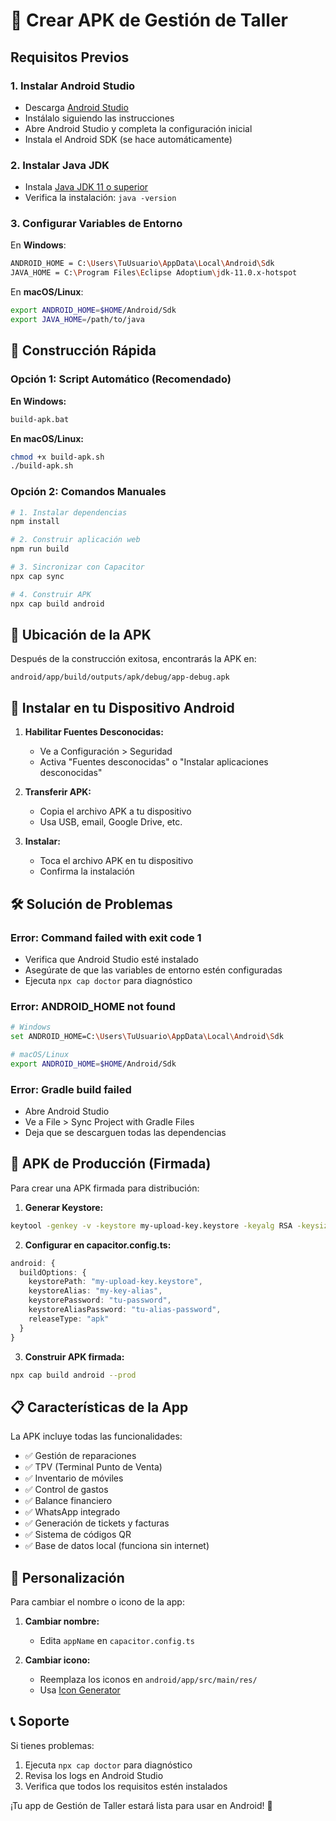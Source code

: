 # 📱 Crear APK de Gestión de Taller

## Requisitos Previos

### 1. Instalar Android Studio
- Descarga [Android Studio](https://developer.android.com/studio)
- Instálalo siguiendo las instrucciones
- Abre Android Studio y completa la configuración inicial
- Instala el Android SDK (se hace automáticamente)

### 2. Instalar Java JDK
- Instala [Java JDK 11 o superior](https://adoptium.net/)
- Verifica la instalación: `java -version`

### 3. Configurar Variables de Entorno
En **Windows**:
```bash
ANDROID_HOME = C:\Users\TuUsuario\AppData\Local\Android\Sdk
JAVA_HOME = C:\Program Files\Eclipse Adoptium\jdk-11.0.x-hotspot
```

En **macOS/Linux**:
```bash
export ANDROID_HOME=$HOME/Android/Sdk
export JAVA_HOME=/path/to/java
```

## 🚀 Construcción Rápida

### Opción 1: Script Automático (Recomendado)

**En Windows:**
```bash
build-apk.bat
```

**En macOS/Linux:**
```bash
chmod +x build-apk.sh
./build-apk.sh
```

### Opción 2: Comandos Manuales

```bash
# 1. Instalar dependencias
npm install

# 2. Construir aplicación web
npm run build

# 3. Sincronizar con Capacitor
npx cap sync

# 4. Construir APK
npx cap build android
```

## 📍 Ubicación de la APK

Después de la construcción exitosa, encontrarás la APK en:
```
android/app/build/outputs/apk/debug/app-debug.apk
```

## 📲 Instalar en tu Dispositivo Android

1. **Habilitar Fuentes Desconocidas:**
   - Ve a Configuración > Seguridad
   - Activa "Fuentes desconocidas" o "Instalar aplicaciones desconocidas"

2. **Transferir APK:**
   - Copia el archivo APK a tu dispositivo
   - Usa USB, email, Google Drive, etc.

3. **Instalar:**
   - Toca el archivo APK en tu dispositivo
   - Confirma la instalación

## 🛠️ Solución de Problemas

### Error: Command failed with exit code 1
- Verifica que Android Studio esté instalado
- Asegúrate de que las variables de entorno estén configuradas
- Ejecuta `npx cap doctor` para diagnóstico

### Error: ANDROID_HOME not found
```bash
# Windows
set ANDROID_HOME=C:\Users\TuUsuario\AppData\Local\Android\Sdk

# macOS/Linux
export ANDROID_HOME=$HOME/Android/Sdk
```

### Error: Gradle build failed
- Abre Android Studio
- Ve a File > Sync Project with Gradle Files
- Deja que se descarguen todas las dependencias

## 🎯 APK de Producción (Firmada)

Para crear una APK firmada para distribución:

1. **Generar Keystore:**
```bash
keytool -genkey -v -keystore my-upload-key.keystore -keyalg RSA -keysize 2048 -validity 10000 -alias my-key-alias
```

2. **Configurar en capacitor.config.ts:**
```typescript
android: {
  buildOptions: {
    keystorePath: "my-upload-key.keystore",
    keystoreAlias: "my-key-alias",
    keystorePassword: "tu-password",
    keystoreAliasPassword: "tu-alias-password",
    releaseType: "apk"
  }
}
```

3. **Construir APK firmada:**
```bash
npx cap build android --prod
```

## 📋 Características de la App

La APK incluye todas las funcionalidades:
- ✅ Gestión de reparaciones
- ✅ TPV (Terminal Punto de Venta)
- ✅ Inventario de móviles
- ✅ Control de gastos
- ✅ Balance financiero
- ✅ WhatsApp integrado
- ✅ Generación de tickets y facturas
- ✅ Sistema de códigos QR
- ✅ Base de datos local (funciona sin internet)

## 🔧 Personalización

Para cambiar el nombre o icono de la app:

1. **Cambiar nombre:**
   - Edita `appName` en `capacitor.config.ts`

2. **Cambiar icono:**
   - Reemplaza los iconos en `android/app/src/main/res/`
   - Usa [Icon Generator](https://capacitorjs.com/docs/guides/splash-screens-and-icons)

## 📞 Soporte

Si tienes problemas:
1. Ejecuta `npx cap doctor` para diagnóstico
2. Revisa los logs en Android Studio
3. Verifica que todos los requisitos estén instalados

¡Tu app de Gestión de Taller estará lista para usar en Android! 🎉
